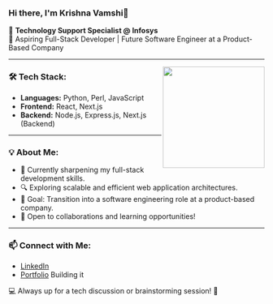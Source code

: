 ### Hi there, I'm Krishna Vamshi👋  

🚀 **Technology Support Specialist @ Infosys**  
🎯 Aspiring Full-Stack Developer | Future Software Engineer at a Product-Based Company  

---
<img align="right" src="https://media.giphy.com/media/j7k6JOp8LufhXspVfu/giphy.gif?cid=ecf05e47uoegfebt1m7zz6s2uliz4lo7s2hqug8xlaef5h7c&ep=v1_gifs_related&rid=giphy.gif&ct=g" width="200" />

### 🛠 Tech Stack:
- **Languages:** Python, Perl, JavaScript  
- **Frontend:** React, Next.js  
- **Backend:** Node.js, Express.js, Next.js (Backend)  

---

### 💡 About Me:
- 🌱 Currently sharpening my full-stack development skills.  
- 🔍 Exploring scalable and efficient web application architectures.  
- 🎯 Goal: Transition into a software engineering role at a product-based company.  
- 🤝 Open to collaborations and learning opportunities!  

---

### 📫 Connect with Me:
- [LinkedIn](#)  
- [Portfolio](#) Building it  

💻 Always up for a tech discussion or brainstorming session! 🚀  
